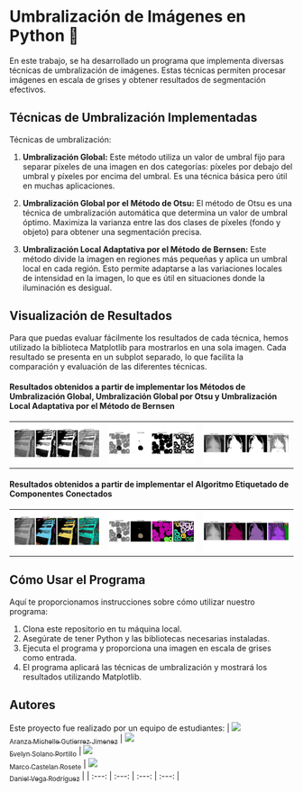 # Umbralización de Imágenes en Python 📸
En este trabajo, se ha desarrollado un programa que implementa diversas técnicas de umbralización de imágenes. Estas técnicas permiten procesar imágenes en escala de grises y obtener resultados de segmentación efectivos.

## Técnicas de Umbralización Implementadas
Técnicas de umbralización:

1. **Umbralización Global:** Este método utiliza un valor de umbral fijo para separar píxeles de una imagen en dos categorías: píxeles por debajo del umbral y píxeles por encima del umbral. Es una técnica básica pero útil en muchas aplicaciones.

2. **Umbralización Global por el Método de Otsu:** El método de Otsu es una técnica de umbralización automática que determina un valor de umbral óptimo. Maximiza la varianza entre las dos clases de píxeles (fondo y objeto) para obtener una segmentación precisa.

3. **Umbralización Local Adaptativa por el Método de Bernsen:** Este método divide la imagen en regiones más pequeñas y aplica un umbral local en cada región. Esto permite adaptarse a las variaciones locales de intensidad en la imagen, lo que es útil en situaciones donde la iluminación es desigual.

## Visualización de Resultados
Para que puedas evaluar fácilmente los resultados de cada técnica, hemos utilizado la biblioteca Matplotlib para mostrarlos en una sola imagen. Cada resultado se presenta en un subplot separado, lo que facilita la comparación y evaluación de las diferentes técnicas.

#### Resultados obtenidos a partir de implementar los Métodos de Umbralización Global, Umbralización Global por Otsu y Umbralización Local Adaptativa por el Método de Bernsen

<table>
  <tr>
    <td align="center">
      <img src="/imagenesResultados/Figure1.jpeg" alt="Resultado 1" width="400"/>
    </td>
    <td align="center">
      <img src="/imagenesResultados/Figure2.jpeg" alt="Resultado 2" width="400"/>
    </td>
    <td align="center">
      <img src="/imagenesResultados/Figure3.jpeg" alt="Resultado 3" width="400"/>
    </td>
  </tr>
</table>

#### Resultados obtenidos a partir de implementar el Algoritmo Etiquetado de Componentes Conectados

<table>
  <tr>
    <td align="center">
      <img src="/imagenesResultados/Figure6.jpeg" alt="Resultado 6" width="400"/>
    </td>
    <td align="center">
      <img src="/imagenesResultados/Figure7.png" alt="Resultado 7" width="400"/>
    </td>
    <td align="center">
      <img src="/imagenesResultados/Figure8.png" alt="Resultado 8" width="400"/>
    </td>
  </tr>
</table>


## Cómo Usar el Programa
Aquí te proporcionamos instrucciones sobre cómo utilizar nuestro programa:
1. Clona este repositorio en tu máquina local.
2. Asegúrate de tener Python y las bibliotecas necesarias instaladas.
3. Ejecuta el programa y proporciona una imagen en escala de grises como entrada.
4. El programa aplicará las técnicas de umbralización y mostrará los resultados utilizando Matplotlib.

## Autores
Este proyecto fue realizado por un equipo de estudiantes:
| [<img src="https://avatars.githubusercontent.com/u/113084234?v=4" width=115><br><sub>Aranza Michelle Gutierrez Jimenez</sub>](https://github.com/AranzaMich) |  [<img src="https://avatars.githubusercontent.com/u/113297618?v=4" width=115><br><sub>Evelyn Solano Portillo</sub>](https://github.com/Eveeelyyyn) |  [<img src="https://avatars.githubusercontent.com/u/112792541?v=4" width=115><br><sub>Marco Castelan Rosete</sub>](https://github.com/marco2220x) | [<img src="https://avatars.githubusercontent.com/u/113079687?v=4" width=115><br><sub>Daniel Vega Rodríguez</sub>](https://github.com/DanVer2002) |
| :---: | :---: | :---: | :---: |

